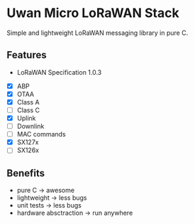 # Uwan Micro LoRaWAN Stack

Simple and lightweight LoRaWAN messaging library in pure C.

## Features
- LoRaWAN Specification 1.0.3
- [x] ABP
- [x] OTAA
- [x] Class A
- [ ] Class C
- [x] Uplink
- [ ] Downlink
- [ ] MAC commands
- [x] SX127x
- [ ] SX126x

## Benefits
- pure C -> awesome
- lightweight -> less bugs
- unit tests -> less bugs
- hardware absctraction -> run anywhere
